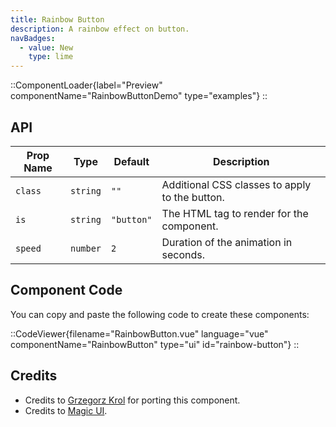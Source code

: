 ```yaml
---
title: Rainbow Button
description: A rainbow effect on button.
navBadges:
  - value: New
    type: lime
---
```


::ComponentLoader{label="Preview" componentName="RainbowButtonDemo" type="examples"}
::

## API

| Prop Name | Type     | Default    | Description                                    |
| --------- | -------- | ---------- | ---------------------------------------------- |
| `class`   | `string` | `""`       | Additional CSS classes to apply to the button. |
| `is`      | `string` | `"button"` | The HTML tag to render for the component.      |
| `speed`   | `number` | `2`        | Duration of the animation in seconds.          |

## Component Code

You can copy and paste the following code to create these components:

::CodeViewer{filename="RainbowButton.vue" language="vue" componentName="RainbowButton" type="ui" id="rainbow-button"}
::

## Credits

- Credits to [Grzegorz Krol](https://github.com/Grzechu335) for porting this component.
- Credits to [Magic UI](https://magicui.design/docs/components/rainbow-button).
